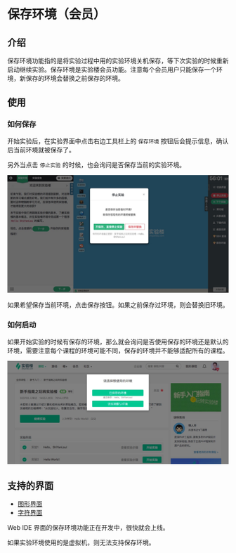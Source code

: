 # 保存环境（会员）

## 介绍

保存环境功能指的是将实验过程中用的实验环境关机保存，等下次实验的时候重新启动继续实验。保存环境是实验楼会员功能。注意每个会员用户只能保存一个环境，新保存的环境会替换之前保存的环境。

## 使用

### 如何保存

开始实验后，在实验界面中点击右边工具栏上的 `保存环境` 按钮后会提示信息，确认后当前环境就被保存了。

另外当点击 `停止实验` 的时候，也会询问是否保存当前的实验环境。

![stopsavelab](../images/stoplabsavelab.jpg)

如果希望保存当前环境，点击保存按钮。如果之前保存过环境，则会替换旧环境。

### 如何启动

如果开始实验的时候有保存的环境，那么就会询问是否使用保存的环境还是默认的环境，需要注意每个课程的环境可能不同，保存的环境并不能够适配所有的课程。

![savelab](../images/savelab.jpg)

## 支持的界面

* [图形界面](../feature/desktop.md)
* [字符界面](../feature/terminal.md)

Web IDE 界面的保存环境功能正在开发中，很快就会上线。

如果实验环境使用的是虚拟机，则无法支持保存环境。